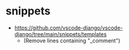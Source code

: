 # snippets

- <https://github.com/vscode-django/vscode-django/tree/main/snippets/templates>
  - (Remove lines containing "_comment")

